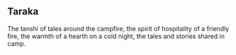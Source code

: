 ## Taraka

The tanshi of tales around the campfire, the spirit of hospitality of a friendly fire, the warmth of a hearth on a cold night, the tales and stories shared in camp. 
